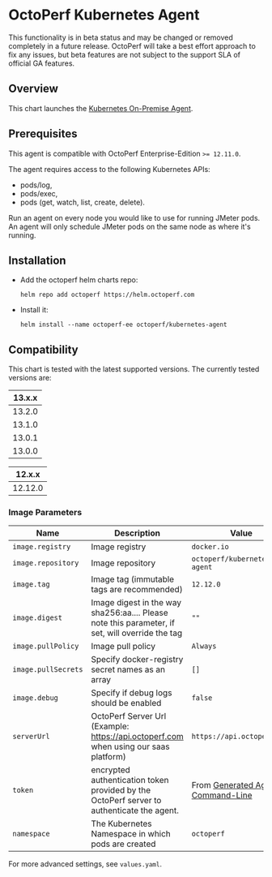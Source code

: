 # OctoPerf Kubernetes Agent

This functionality is in beta status and may be changed or removed completely in a future release. OctoPerf will take a best effort approach to fix any issues, but beta features are not subject to the support SLA of official GA features.

## Overview

This chart launches the [Kubernetes On-Premise Agent](https://hub.docker.com/r/octoperf/kubernetes-agent).

## Prerequisites

This agent is compatible with OctoPerf Enterprise-Edition `>= 12.11.0`.

The agent requires access to the following Kubernetes APIs:
- pods/log,
- pods/exec,
- pods (get, watch, list, create, delete).

Run an agent on every node you would like to use for running JMeter pods. An agent will only schedule JMeter pods on the same node as where it's running.

## Installation

* Add the octoperf helm charts repo:

  ```
  helm repo add octoperf https://helm.octoperf.com
  ```
 
* Install it:

  ```
  helm install --name octoperf-ee octoperf/kubernetes-agent
  ```

## Compatibility

This chart is tested with the latest supported versions. The currently tested versions are:

| 13.x.x|
| ------|
| 13.2.0|
| 13.1.0|
| 13.0.1|
| 13.0.0|

| 12.x.x|
| ------|
| 12.12.0|

### Image Parameters

| Name                       | Description                                                                                                                                                                         | Value                  |
| -------------------------- | ----------------------------------------------------------------------------------------------------------------------------------------------------------------------------------- | ---------------------- |
| `image.registry`           | Image registry                                                                                                                     | `docker.io`            |
| `image.repository`         | Image repository                                                                                                                   | `octoperf/kubernetes-agent` |
| `image.tag`                | Image tag (immutable tags are recommended)                                                                                         | `12.12.0` |
| `image.digest`             | Image digest in the way sha256:aa.... Please note this parameter, if set, will override the tag                                    | `""`                   |
| `image.pullPolicy`         | Image pull policy                                                                                                                  | `Always`         |
| `image.pullSecrets`        | Specify docker-registry secret names as an array                                                                                   | `[]`                   |
| `image.debug`              | Specify if debug logs should be enabled                                                                                            | `false`                |
| `serverUrl` | OctoPerf Server Url (Example: https://api.octoperf.com when using our saas platform)                                                              | `https://api.octoperf.com` |
| `token` | encrypted authentication token provided by the OctoPerf server to authenticate the agent. | From [Generated Agent Command-Line](https://api.octoperf.com/doc/on-premise-agent/provider-type/on-premise/#start-an-agent) |
| `namespace` | The Kubernetes Namespace in which pods are created | `octoperf` |

For more advanced settings, see `values.yaml`.
